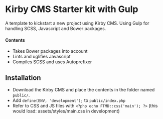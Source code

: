 # Kirby CMS Starter kit with Gulp
A template to kickstart a new project using Kirby CMS.
Using Gulp for handling SCSS, Javascript and Bower packages.

#### Contents
- Takes Bower packages into account
- Lints and uglifies Javascript
- Compiles SCSS and uses Autoprefixer

## Installation
- Download the Kirby CMS and place the contents in the folder named `public/`.
- Add `define(ENV, 'development');` to `public/index.php`
- Refer to CSS and JS files with `<?php echo FTMD::css('main'); ?>` (this would load: assets/styles/main.css in development)
